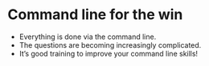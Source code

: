# Command line for the win
* Everything is done via the command line.
* The questions are becoming increasingly complicated.
* It’s good training to improve your command line skills!
